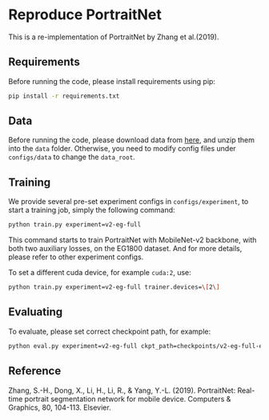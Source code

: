 # Reproduce PortraitNet

This is a re-implementation of PortraitNet by Zhang et al.(2019).

## Requirements

Before running the code, please install requirements using pip:
```bash
pip install -r requirements.txt
```

## Data

Before running the code, please download data from [here](https://github.com/dong-x16/PortraitNet#download-datasets), and unzip them into the `data` folder.
Otherwise, you need to modify config files under `configs/data` to change the `data_root`.

## Training

We provide several pre-set experiment configs in `configs/experiment`, to start a training job, simply the following command:
```bash
python train.py experiment=v2-eg-full
```
This command starts to train PortraitNet with MobileNet-v2 backbone, with both two auxiliary losses, on the EG1800 dataset.
And for more details, please refer to other experiment configs.

To set a different cuda device, for example `cuda:2`, use:
```bash
python train.py experiment=v2-eg-full trainer.devices=\[2\]
```

## Evaluating

To evaluate, please set correct checkpoint path, for example:
```bash
python eval.py experiment=v2-eg-full ckpt_path=checkpoints/v2-eg-full-epoch_0499.ckpt
```

## Reference

Zhang, S.-H., Dong, X., Li, H., Li, R., & Yang, Y.-L. (2019). PortraitNet: Real-time portrait segmentation network for mobile device. Computers & Graphics, 80, 104-113. Elsevier.
